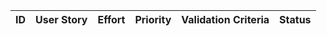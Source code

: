 | ID | User Story | Effort | Priority | Validation Criteria | Status |
|----|------------|--------|----------|---------------------|--------|
